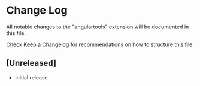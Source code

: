 # Change Log

All notable changes to the "angulartools" extension will be documented in this file.

Check [Keep a Changelog](http://keepachangelog.com/) for recommendations on how to structure this file.

## [Unreleased]

- Initial release